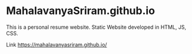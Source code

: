 # MahalavanyaSriram.github.io

This is a personal resume website. Static Website developed in HTML, JS, CSS. 

Link https://mahalavanyasriram.github.io/
